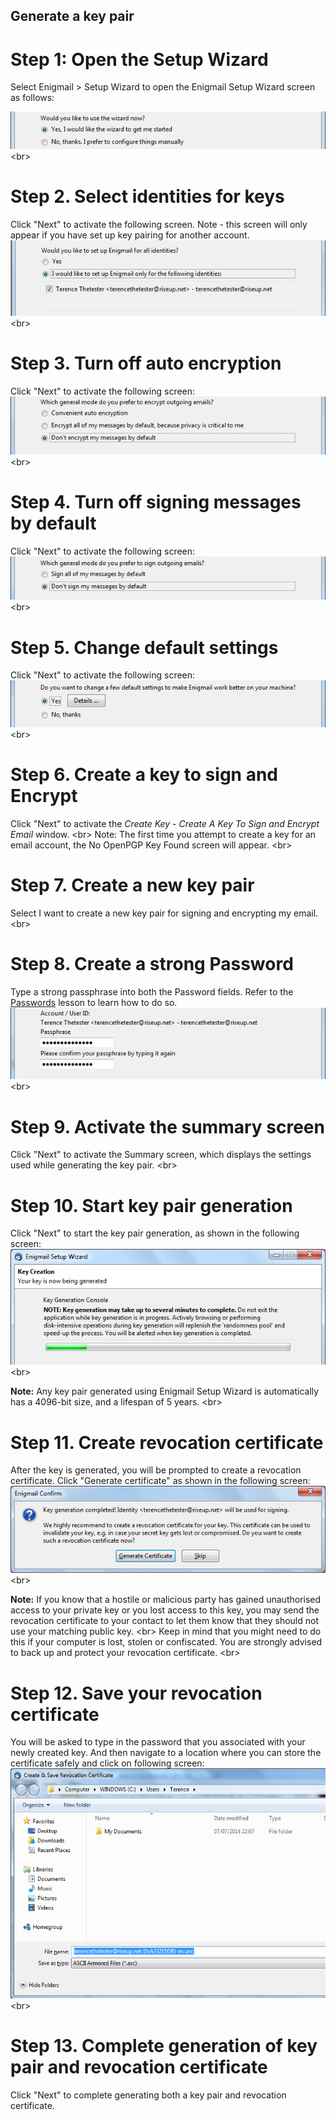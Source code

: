 
## Generate a key pair

# Step 1: Open the Setup Wizard
Select Enigmail &gt; Setup Wizard to open the Enigmail Setup Wizard screen as follows:

![thunderbird_56](thunderbird_56.png)
&lt;br&gt;
# Step 2. Select identities for keys
Click &quot;Next&quot; to activate the following screen. Note - this screen will only appear if you have set up key pairing for another account.
![thunderbird_59](thunderbird_59.png)
&lt;br&gt;

# Step 3. Turn off auto encryption
Click &quot;Next&quot; to activate the following screen:
![thunderbird_60](thunderbird_60.png)
&lt;br&gt;

# Step 4. Turn off signing messages by default
Click &quot;Next&quot; to activate the following screen:
![thunderbird_61](thunderbird_61.png)
&lt;br&gt;
# Step 5. Change default settings
Click &quot;Next&quot; to activate the following screen:
![thunderbird_62](thunderbird_62.png)
&lt;br&gt;
# Step 6. Create a key to sign and Encrypt
Click &quot;Next&quot; to activate the *Create Key - Create A Key To Sign and Encrypt Email* window.
&lt;br&gt;
Note: The first time you attempt to create a key for an email account, the No OpenPGP Key Found screen will appear.
&lt;br&gt;
# Step 7. Create a new key pair
Select I want to create a new key pair for signing and encrypting my email.
&lt;br&gt;
# Step 8. Create a strong Password
Type a strong passphrase into both the Password fields. Refer to the [Passwords](topics/understand-4-digisec/2-passwords/1-1-intro.md) lesson to learn how to do so.
![thunderbird_65](thunderbird_65.png)
&lt;br&gt;
# Step 9. Activate the summary screen
Click &quot;Next&quot; to activate the Summary screen, which displays the settings used while generating the key pair.
&lt;br&gt;
# Step 10. Start key pair generation
Click &quot;Next&quot; to start the key pair generation, as shown in the following screen:
![thunderbird_67](thunderbird_67.png)
&lt;br&gt;

**Note:** Any key pair generated using Enigmail Setup Wizard is automatically has a 4096-bit size, and a lifespan of 5 years.
&lt;br&gt;
# Step 11. Create revocation certificate
After the key is generated, you will be prompted to create a revocation certificate. Click &quot;Generate certificate&quot; as shown in the following screen:
![thunderbird_68](thunderbird_68.png)
&lt;br&gt;

**Note:** If you know that a hostile or malicious party has gained unauthorised access to your private key or you lost access to this key, you may send the revocation certificate to your contact to let them know that they should not use your matching public key.
&lt;br&gt;
Keep in mind that you might need to do this if your computer is lost, stolen or confiscated. You are strongly advised to back up and protect your revocation certificate.
&lt;br&gt;
# Step 12. Save your revocation certificate
You will be asked to type in the password that you associated with your newly created key. And then navigate to a location where you can store the certificate safely and click on following screen:
![thunderbird_70](thunderbird_70.png)
&lt;br&gt;
# Step 13. Complete generation of key pair and revocation certificate
Click &quot;Next&quot; to complete generating both a key pair and revocation certificate.
